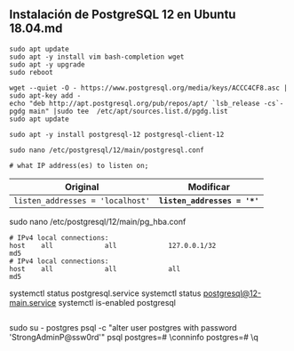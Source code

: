 ## Instalación de PostgreSQL 12 en Ubuntu 18.04.md

```
sudo apt update
sudo apt -y install vim bash-completion wget
sudo apt -y upgrade
sudo reboot
```
```
wget --quiet -O - https://www.postgresql.org/media/keys/ACCC4CF8.asc | sudo apt-key add -
echo "deb http://apt.postgresql.org/pub/repos/apt/ `lsb_release -cs`-pgdg main" |sudo tee  /etc/apt/sources.list.d/pgdg.list
sudo apt update
```
```
sudo apt -y install postgresql-12 postgresql-client-12
```
```
sudo nano /etc/postgresql/12/main/postgresql.conf 
```
```
# what IP address(es) to listen on;
```
|Original|Modificar|
| ----- | ---- |
|```listen_addresses = 'localhost'```|**```listen_addresses = '*'```**
sudo nano /etc/postgresql/12/main/pg_hba.conf 
```
# IPv4 local connections:
host    all             all             127.0.0.1/32                     md5
# IPv4 local connections:
host    all             all             all                              md5
```
systemctl status postgresql.service
systemctl status postgresql@12-main.service
systemctl is-enabled postgresql
```
```
sudo su - postgres
psql -c "alter user postgres with password 'StrongAdminP@ssw0rd'"
psql
postgres=# \conninfo
postgres=# \q
```

